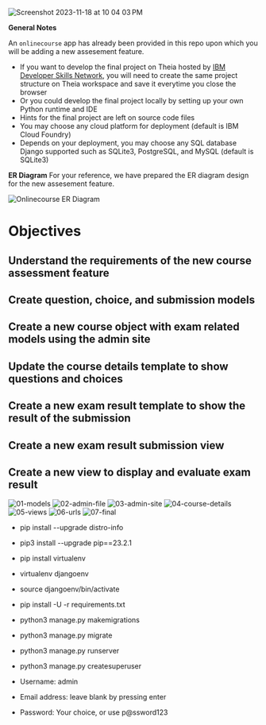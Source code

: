 
![Screenshot 2023-11-18 at 10 04 03 PM](https://github.com/Yeranosyan/my-course-repo/assets/120154377/3c36b788-d653-43b0-90b8-2373d98d7d59)


**General Notes**

An `onlinecourse` app has already been provided in this repo upon which you will be adding a new assesement feature.

- If you want to develop the final project on Theia hosted by [IBM Developer Skills Network](https://labs.cognitiveclass.ai/), you will need to create the same project structure on Theia workspace and save it everytime you close the browser
- Or you could develop the final project locally by setting up your own Python runtime and IDE
- Hints for the final project are left on source code files
- You may choose any cloud platform for deployment (default is IBM Cloud Foundry)
- Depends on your deployment, you may choose any SQL database Django supported such as SQLite3, PostgreSQL, and MySQL (default is SQLite3)

**ER Diagram**
For your reference, we have prepared the ER diagram design for the new assesement feature.

![Onlinecourse ER Diagram](https://github.com/ibm-developer-skills-network/final-cloud-app-with-database/blob/master/static/media/course_images/onlinecourse_app_er.png)

# Objectives
## Understand the requirements of the new course assessment feature
## Create question, choice, and submission models
## Create a new course object with exam related models using the admin site
## Update the course details template to show questions and choices
## Create a new exam result template to show the result of the submission
## Create a new exam result submission view
## Create a new view to display and evaluate exam result
![01-models](https://github.com/Yeranosyan/my-course-repo/assets/120154377/7dc1a761-214c-4bfc-977d-9f0bbf4bff9c)
![02-admin-file](https://github.com/Yeranosyan/my-course-repo/assets/120154377/55d756b4-18cc-4178-b558-f204d5e648d0)
![03-admin-site](https://github.com/Yeranosyan/my-course-repo/assets/120154377/583cbd0a-73b5-413a-8e7e-33af68eb5c8f)
![04-course-details](https://github.com/Yeranosyan/my-course-repo/assets/120154377/93ecc812-ec61-43d4-84c4-c74b10278ca7)
![05-views](https://github.com/Yeranosyan/my-course-repo/assets/120154377/bd68e54e-8f51-49e4-9b3c-11657ba01710)
![06-urls](https://github.com/Yeranosyan/my-course-repo/assets/120154377/1309d3e0-5c40-49ec-97e0-cf57a8185869)
![07-final](https://github.com/Yeranosyan/my-course-repo/assets/120154377/0300cde2-2428-41ea-a0f8-09e3f8e6b3d0)

- pip install --upgrade distro-info
- pip3 install --upgrade pip==23.2.1
- pip install virtualenv
- virtualenv djangoenv
- source djangoenv/bin/activate
- pip install -U -r requirements.txt
- python3 manage.py makemigrations
- python3 manage.py migrate
- python3 manage.py runserver

- python3 manage.py createsuperuser
- Username: admin
- Email address: leave blank by pressing enter
- Password: Your choice, or use p@ssword123
